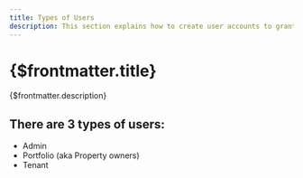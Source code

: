 ```yaml
---
title: Types of Users
description: This section explains how to create user accounts to grant access to the different Aqaratech portals.
---
```


# {$frontmatter.title}

{$frontmatter.description}

## There are 3 types of users:

- Admin
- Portfolio (aka Property owners)
- Tenant

<!-- All user accounts can be managed through the [Auth0 dashboard](https://auth0.com). -->
